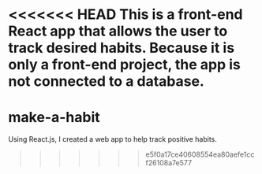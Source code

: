 <<<<<<< HEAD
This is a front-end React app that allows the user to track desired habits. Because it is only a front-end project, the app is not connected to a database.
=======
# make-a-habit
Using React.js, I created a web app to help track positive habits.
>>>>>>> e5f0a17ce40608554ea80aefe1ccf26108a7e577
